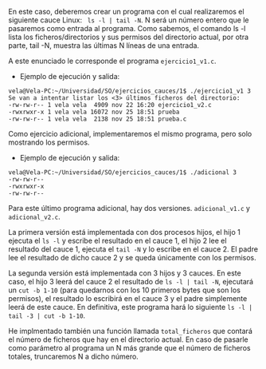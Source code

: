 En este caso, deberemos crear un programa con el cual realizaremos el siguiente cauce Linux: ` ls -l | tail -N`.
N será un número entero que le pasaremos como entrada al programa. 
Como sabemos, el comando ls -l lista los ficheros/directorios y sus permisos del directorio actual, por otra parte, tail -N, muestra las últimas N líneas de una entrada.

A este enunciado le corresponde el programa `ejercicio1_v1.c`.

+ Ejemplo de ejecución y salida:
```
vela@Vela-PC:~/Universidad/SO/ejercicios_cauces/1$ ./ejercicio1_v1 3
Se van a intentar listar los <3> últimos ficheros del directorio: 
-rw-rw-r-- 1 vela vela  4909 nov 22 16:20 ejercicio1_v2.c
-rwxrwxr-x 1 vela vela 16072 nov 25 18:51 prueba
-rw-rw-r-- 1 vela vela  2138 nov 25 18:51 prueba.c
```

Como ejercicio adicional, implementaremos el mismo programa, pero solo mostrando los permisos.

+ Ejemplo de ejecución y salida:
```
vela@Vela-PC:~/Universidad/SO/ejercicios_cauces/1$ ./adicional 3
-rw-rw-r--
-rwxrwxr-x
-rw-rw-r--
```

Para este último programa adicional, hay dos versiones. `adicional_v1.c` y `adicional_v2.c`.

La primera versión está implementada con dos procesos hijos, el hijo 1 ejecuta el `ls -l` y escribe el resultado en el cauce 1, el hijo 2 lee el resultado del cauce 1, ejecuta el `tail -N` y lo escribe en el cauce 2.
El padre lee el resultado de dicho cauce 2 y se queda únicamente con los permisos.

La segunda versión está implementada con 3 hijos y 3 cauces.
En este caso, el hijo 3 leerá del cauce 2 el resultado de `ls -l | tail -N`, ejecutará un `cut -b 1-10` (para quedarnos con los 10 primeros bytes que son los permisos), el resultado lo escribirá en el cauce 3 y el padre simplemente leerá de este cauce.
En definitiva, este programa hará lo siguiente `ls -l | tail -3 | cut -b 1-10`.

He implmentado también una función llamada `total_ficheros` que contará el número de ficheros que hay en el directorio actual. En caso de pasarle como parámetro al programa un N más grande que el número de ficheros totales, truncaremos N a dicho número.
